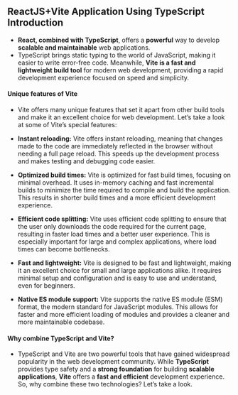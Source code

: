 ## ReactJS+Vite Application Using TypeScript Introduction

* **React, combined with TypeScript**, offers a **powerful** way to develop **scalable and maintainable** web applications.
* TypeScript brings static typing to the world of JavaScript, making it easier to write error-free code. Meanwhile, **Vite is a fast and lightweight build tool** for modern web development, providing a rapid development experience focused on speed and simplicity.

#### Unique features of Vite

* Vite offers many unique features that set it apart from other build tools and make it an excellent choice for web development. Let’s take a look at some of Vite’s special features:

* **Instant reloading:** Vite offers instant reloading, meaning that changes made to the code are immediately reflected in the browser without needing a full page reload. This speeds up the development process and makes testing and debugging code easier.
  
* **Optimized build times:** Vite is optimized for fast build times, focusing on minimal overhead. It uses in-memory caching and fast incremental builds to minimize the time required to compile and build the application. This results in shorter build times and a more efficient development experience.
  
* **Efficient code splitting:** Vite uses efficient code splitting to ensure that the user only downloads the code required for the current page, resulting in faster load times and a better user experience. This is especially important for large and complex applications, where load times can become bottlenecks.

* **Fast and lightweight:**  Vite is designed to be fast and lightweight, making it an excellent choice for small and large applications alike. It requires minimal setup and configuration and is easy to use and understand, even for beginners.
 
* **Native ES module support:** Vite supports the native ES module (ESM) format, the modern standard for JavaScript modules. This allows for faster and more efficient loading of modules and provides a cleaner and more maintainable codebase.

#### Why combine TypeScript and Vite?

* TypeScript and Vite are two powerful tools that have gained widespread popularity in the web development community. While **TypeScript** provides type safety and a **strong foundation** for building **scalable applications**, **Vite** offers a **fast and efficient** development experience. So, why combine these two technologies? Let’s take a look.


